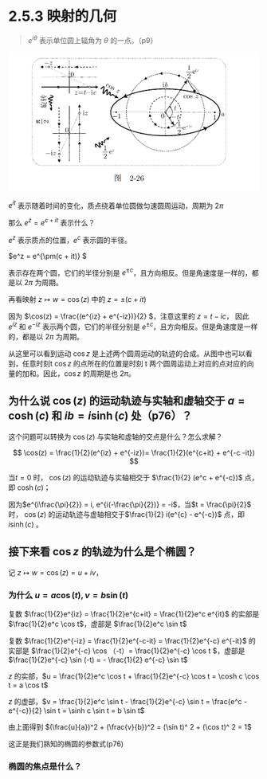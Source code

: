 # 2.5.3 映射的几何

> $e^{i\theta}$ 表示单位圆上辐角为 $\theta$ 的一点。（p9）

![alt text](2-26.png)

$e^{it}$ 表示随着时间的变化，质点绕着单位圆做匀速圆周运动，周期为 $2\pi$


那么 $e^z = e^{c + it}$ 表示什么？

$e ^ z$ 表示质点的位置，$e ^ c$ 表示圆的半径。

 $e^z = e^{\pm(c + it)} $  

表示存在两个圆，它们的半径分别是 $e ^ {\pm c}$，且方向相反。但是角速度是一样的，都是以 $2\pi$ 为周期。

再看映射 $z \mapsto w = \cos(z)$ 中的 $z = \pm(c + it)$ 

因为 $\cos(z) = \frac{(e^{iz} + e^{-iz})}{2} $，注意这里的 $z = t - ic$，
因此 $e^{iz}$ 和 $e^{-iz}$ 表示两个圆，它们的半径分别是 $e ^ {\pm c}$，且方向相反。但是角速度是一样的，都是以 $2\pi$ 为周期。

从这里可以看到运动 $\cos z$ 是上述两个圆周运动的轨迹的合成。从图中也可以看到，任意时刻t $\cos z$ 的点所在的位置是时刻 t 两个圆周运动上对应的点对应的向量的加和。因此，$\cos z$ 的周期是也 $2\pi$。


## 为什么说  $\cos(z)$  的运动轨迹与实轴和虚轴交于 $a = \cosh(c)$ 和 $ib = i \sinh(c)$ 处（p76）？

这个问题可以转换为 $\cos(z)$ 与实轴和虚轴的交点是什么？怎么求解？

$$
\cos(z) = \frac{1}{2}(e^{iz} + e^{-iz})= \frac{1}{2}(e^{c+it} + e^{-c -it}) 
$$

当$t = 0$ 时， $\cos(z)$  的运动轨迹与实轴相交于 $\frac{1}{2} (e^c + e^{-c})$ 点，即 $\cosh(c)$；

因为$e^{i\frac{\pi}{2}} = i, e^{i(-\frac{\pi}{2})} = -i$，当$t = \frac{\pi}{2}$ 时， $\cos(z)$  的运动轨迹与虚轴相交于$\frac{1}{2} i(e^{c} - e^{-c})$ 点，即$i\sinh(c)$ 。



## 接下来看 $\cos z$ 的轨迹为什么是个椭圆？

记 $z \mapsto w = \cos(z) = u + iv$，

### 为什么 $u = a\cos(t), v = b\sin(t)$

复数 $\frac{1}{2}e^{iz} = \frac{1}{2}e^{c+it} = \frac{1}{2}e^c e^{it}$ 的实部是 $\frac{1}{2}e^c \cos t$，虚部是 $\frac{1}{2}e^c \sin t$

复数 $\frac{1}{2}e^{-iz} = \frac{1}{2}e^{-c-it} = \frac{1}{2}e^{-c} e^{-it}$ 的实部是 $\frac{1}{2}e^{-c} \cos （-t）= \frac{1}{2}e^{-c} \cos t $，虚部是 $\frac{1}{2}e^{-c} \sin (-t) = - \frac{1}{2} e^{-c} \sin t$


$z$ 的实部，$u = \frac{1}{2}e^c \cos t + \frac{1}{2}e^{-c} \cos t = \cosh c \cos t = a \cos t$

$z$ 的虚部，$v = \frac{1}{2}e^c \sin t - \frac{1}{2}e^{-c} \sin t = \frac{e^c - e^{-c}}{2} \sin t = \sinh c \sin t = b \sin t$

由上面得到 $(\frac{u}{a})^2 + (\frac{v}{b})^2 = (\sin t)^ 2 + (\cos t)^ 2 = 1$

这正是我们熟知的椭圆的参数式(p76)

### 椭圆的焦点是什么？

